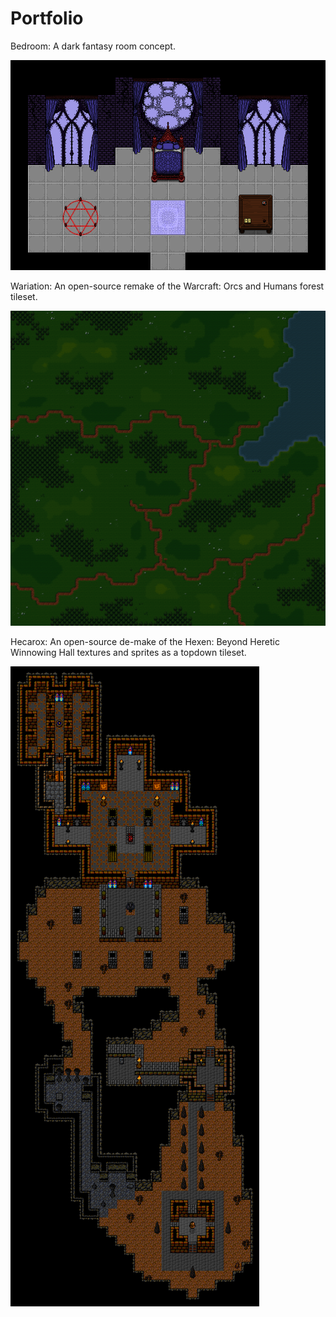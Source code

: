 # Portfolio

Bedroom: A dark fantasy room concept.

![Bedroom](https://raw.githubusercontent.com/kosinaz/portfolio/main/Bedroom.png)

Wariation: An open-source remake of the Warcraft: Orcs and Humans forest tileset.

![Wariation](https://raw.githubusercontent.com/kosinaz/portfolio/main/Wariation.png)

Hecarox: An open-source de-make of the Hexen: Beyond Heretic Winnowing Hall textures and sprites as a topdown tileset.

![Hecarox](https://raw.githubusercontent.com/kosinaz/portfolio/main/Hecarox.png)
